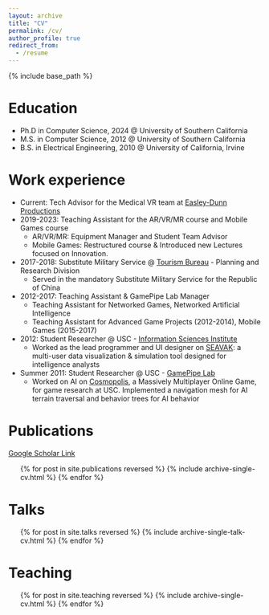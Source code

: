 ```yaml
---
layout: archive
title: "CV"
permalink: /cv/
author_profile: true
redirect_from:
  - /resume
---
```


{% include base_path %}

Education
======
* Ph.D in Computer Science, 2024 @ University of Southern California
* M.S. in Computer Science, 2012 @ University of Southern California
* B.S. in Electrical Engineering, 2010 @ University of California, Irvine

Work experience
======
* Current: Tech Advisor for the Medical VR team at [Easley-Dunn Productions](https://easleydunnproductions.com/temp_index.html)
* 2019-2023: Teaching Assistant for the AR/VR/MR course and Mobile Games course
  * AR/VR/MR: Equipment Manager and Student Team Advisor
  * Mobile Games: Restructured course & Introduced new Lectures focused on Innovation.
* 2017-2018: Substitute Military Service @ [Tourism Bureau](https://eng.taiwan.net.tw/) - Planning and Research Division
  * Served in the mandatory Substitute Military Service for the Republic of China
* 2012-2017: Teaching Assistant & GamePipe Lab Manager
  * Teaching Assistant for Networked Games, Networked Artificial Intelligence
  * Teaching Assistant for Advanced Game Projects (2012-2014), Mobile Games (2015-2017)
* 2012: Student Researcher @ USC - [Information Sciences Institute](https://www.isi.edu/)
  * Worked as the lead programmer and UI designer on [SEAVAK](https://youtu.be/45TnvCuu9l0): a multi-user data visualization & simulation tool designed for intelligence analysts
* Summer 2011: Student Researcher @ USC - [GamePipe Lab](https://mikezyda.com/USCGamePipe/)							
  * Worked on AI on [Cosmopolis](https://youtu.be/FSWAgmOD8q4), a Massively Multiplayer Online Game, for game research at USC. Implemented a navigation mesh for AI terrain traversal and behavior trees for AI behavior

Publications
======
  [Google Scholar Link](https://scholar.google.com/citations?user=BlSIZ14AAAAJ&hl=en)
  <ul>{% for post in site.publications reversed %}
    {% include archive-single-cv.html %}
  {% endfor %}</ul>
  
Talks
======
  <ul>{% for post in site.talks reversed %}
    {% include archive-single-talk-cv.html  %}
  {% endfor %}</ul>
  
Teaching
======
  <ul>{% for post in site.teaching reversed %}
    {% include archive-single-cv.html %}
  {% endfor %}</ul>
